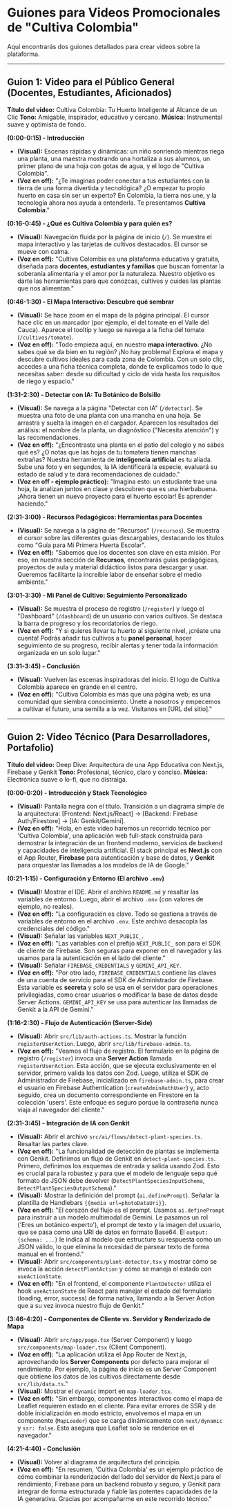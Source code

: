 # Guiones para Videos Promocionales de "Cultiva Colombia"

Aquí encontrarás dos guiones detallados para crear videos sobre la plataforma.

---

## Guion 1: Video para el Público General (Docentes, Estudiantes, Aficionados)

**Título del video:** Cultiva Colombia: Tu Huerto Inteligente al Alcance de un Clic
**Tono:** Amigable, inspirador, educativo y cercano.
**Música:** Instrumental suave y optimista de fondo.

**(0:00-0:15) - Introducción**
*   **(Visual):** Escenas rápidas y dinámicas: un niño sonriendo mientras riega una planta, una maestra mostrando una hortaliza a sus alumnos, un primer plano de una hoja con gotas de agua, y el logo de "Cultiva Colombia".
*   **(Voz en off):** "¿Te imaginas poder conectar a tus estudiantes con la tierra de una forma divertida y tecnológica? ¿O empezar tu propio huerto en casa sin ser un experto? En Colombia, la tierra nos une, y la tecnología ahora nos ayuda a entenderla. Te presentamos **Cultiva Colombia**."

**(0:16-0:45) - ¿Qué es Cultiva Colombia y para quién es?**
*   **(Visual):** Navegación fluida por la página de inicio (`/`). Se muestra el mapa interactivo y las tarjetas de cultivos destacados. El cursor se mueve con calma.
*   **(Voz en off):** "Cultiva Colombia es una plataforma educativa y gratuita, diseñada para **docentes, estudiantes y familias** que buscan fomentar la soberanía alimentaria y el amor por la naturaleza. Nuestro objetivo es darte las herramientas para que conozcas, cultives y cuides las plantas que nos alimentan."

**(0:46-1:30) - El Mapa Interactivo: Descubre qué sembrar**
*   **(Visual):** Se hace zoom en el mapa de la página principal. El cursor hace clic en un marcador (por ejemplo, el del tomate en el Valle del Cauca). Aparece el tooltip y luego se navega a la ficha del tomate (`/cultivos/tomate`).
*   **(Voz en off):** "Todo empieza aquí, en nuestro **mapa interactivo**. ¿No sabes qué se da bien en tu región? ¡No hay problema! Explora el mapa y descubre cultivos ideales para cada zona de Colombia. Con un solo clic, accedes a una ficha técnica completa, donde te explicamos todo lo que necesitas saber: desde su dificultad y ciclo de vida hasta los requisitos de riego y espacio."

**(1:31-2:30) - Detectar con IA: Tu Botánico de Bolsillo**
*   **(Visual):** Se navega a la página "Detectar con IA" (`/detectar`). Se muestra una foto de una planta con una mancha en una hoja. Se arrastra y suelta la imagen en el cargador. Aparecen los resultados del análisis: el nombre de la planta, un diagnóstico ("Necesita atención") y las recomendaciones.
*   **(Voz en off):** "¿Encontraste una planta en el patio del colegio y no sabes qué es? ¿O notas que las hojas de tu tomatera tienen manchas extrañas? Nuestra herramienta de **inteligencia artificial** es tu aliada. Sube una foto y en segundos, la IA identificará la especie, evaluará su estado de salud y te dará recomendaciones de cuidado."
*   **(Voz en off - ejemplo práctico):** "Imagina esto: un estudiante trae una hoja, la analizan juntos en clase y descubren que es una hierbabuena. ¡Ahora tienen un nuevo proyecto para el huerto escolar! Es aprender haciendo."

**(2:31-3:00) - Recursos Pedagógicos: Herramientas para Docentes**
*   **(Visual):** Se navega a la página de "Recursos" (`/recursos`). Se muestra el cursor sobre las diferentes guías descargables, destacando los títulos como "Guía para Mi Primera Huerta Escolar".
*   **(Voz en off):** "Sabemos que los docentes son clave en esta misión. Por eso, en nuestra sección de **Recursos**, encontrarás guías pedagógicas, proyectos de aula y material didáctico listos para descargar y usar. Queremos facilitarte la increíble labor de enseñar sobre el medio ambiente."

**(3:01-3:30) - Mi Panel de Cultivo: Seguimiento Personalizado**
*   **(Visual):** Se muestra el proceso de registro (`/register`) y luego el "Dashboard" (`/dashboard`) de un usuario con varios cultivos. Se destaca la barra de progreso y los recordatorios de riego.
*   **(Voz en off):** "Y si quieres llevar tu huerto al siguiente nivel, ¡créate una cuenta! Podrás añadir tus cultivos a tu **panel personal**, hacer seguimiento de su progreso, recibir alertas y tener toda la información organizada en un solo lugar."

**(3:31-3:45) - Conclusión**
*   **(Visual):** Vuelven las escenas inspiradoras del inicio. El logo de Cultiva Colombia aparece en grande en el centro.
*   **(Voz en off):** "Cultiva Colombia es más que una página web; es una comunidad que siembra conocimiento. Únete a nosotros y empecemos a cultivar el futuro, una semilla a la vez. Visítanos en [URL del sitio]."

---

## Guion 2: Video Técnico (Para Desarrolladores, Portafolio)

**Título del video:** Deep Dive: Arquitectura de una App Educativa con Next.js, Firebase y Genkit
**Tono:** Profesional, técnico, claro y conciso.
**Música:** Electrónica suave o lo-fi, que no distraiga.

**(0:00-0:20) - Introducción y Stack Tecnológico**
*   **(Visual):** Pantalla negra con el título. Transición a un diagrama simple de la arquitectura: [Frontend: Next.js/React] -> [Backend: Firebase Auth/Firestore] -> [IA: Genkit/Gemini].
*   **(Voz en off):** "Hola, en este video haremos un recorrido técnico por 'Cultiva Colombia', una aplicación web full-stack construida para demostrar la integración de un frontend moderno, servicios de backend y capacidades de inteligencia artificial. El stack principal es **Next.js** con el App Router, **Firebase** para autenticación y base de datos, y **Genkit** para orquestar las llamadas a los modelos de IA de Google."

**(0:21-1:15) - Configuración y Entorno (El archivo `.env`)**
*   **(Visual):** Mostrar el IDE. Abrir el archivo `README.md` y resaltar las variables de entorno. Luego, abrir el archivo `.env` (con valores de ejemplo, no reales).
*   **(Voz en off):** "La configuración es clave. Todo se gestiona a través de variables de entorno en el archivo `.env`. Este archivo desacopla las credenciales del código."
*   **(Visual):** Señalar las variables `NEXT_PUBLIC_`.
*   **(Voz en off):** "Las variables con el prefijo `NEXT_PUBLIC_` son para el SDK de cliente de Firebase. Son seguras para exponer en el navegador y las usamos para la autenticación en el lado del cliente."
*   **(Visual):** Señalar `FIREBASE_CREDENTIALS` y `GEMINI_API_KEY`.
*   **(Voz en off):** "Por otro lado, `FIREBASE_CREDENTIALS` contiene las claves de una cuenta de servicio para el SDK de Administrador de Firebase. Esta variable es **secreta** y solo se usa en el servidor para operaciones privilegiadas, como crear usuarios o modificar la base de datos desde Server Actions. `GEMINI_API_KEY` se usa para autenticar las llamadas de Genkit a la API de Gemini."

**(1:16-2:30) - Flujo de Autenticación (Server-Side)**
*   **(Visual):** Abrir `src/lib/auth-actions.ts`. Mostrar la función `registerUserAction`. Luego, abrir `src/lib/firebase-admin.ts`.
*   **(Voz en off):** "Veamos el flujo de registro. El formulario en la página de registro (`/register`) invoca una **Server Action** llamada `registerUserAction`. Esta acción, que se ejecuta exclusivamente en el servidor, primero valida los datos con Zod. Luego, utiliza el SDK de Administrador de Firebase, inicializado en `firebase-admin.ts`, para crear el usuario en Firebase Authentication (`createAdminAuthUser`) y, acto seguido, crea un documento correspondiente en Firestore en la colección 'users'. Este enfoque es seguro porque la contraseña nunca viaja al navegador del cliente."

**(2:31-3:45) - Integración de IA con Genkit**
*   **(Visual):** Abrir el archivo `src/ai/flows/detect-plant-species.ts`. Resaltar las partes clave.
*   **(Voz en off):** "La funcionalidad de detección de plantas se implementa con Genkit. Definimos un flujo de Genkit en `detect-plant-species.ts`. Primero, definimos los esquemas de entrada y salida usando Zod. Esto es crucial para la robustez y para que el modelo de lenguaje sepa qué formato de JSON debe devolver (`DetectPlantSpeciesInputSchema`, `DetectPlantSpeciesOutputSchema`)."
*   **(Visual):** Mostrar la definición del prompt (`ai.definePrompt`). Señalar la plantilla de Handlebars `{{media url=photoDataUri}}`.
*   **(Voz en off):** "El corazón del flujo es el prompt. Usamos `ai.definePrompt` para instruir a un modelo multimodal de Gemini. Le pasamos un rol ('Eres un botánico experto'), el prompt de texto y la imagen del usuario, que se pasa como una URI de datos en formato Base64. El `output: {schema: ...}` le indica al modelo que estructure su respuesta como un JSON válido, lo que elimina la necesidad de parsear texto de forma manual en el frontend."
*   **(Visual):** Abrir `src/components/plant-detector.tsx` y mostrar cómo se invoca la acción `detectPlantAction` y cómo se maneja el estado con `useActionState`.
*   **(Voz en off):** "En el frontend, el componente `PlantDetector` utiliza el hook `useActionState` de React para manejar el estado del formulario (loading, error, success) de forma nativa, llamando a la Server Action que a su vez invoca nuestro flujo de Genkit."

**(3:46-4:20) - Componentes de Cliente vs. Servidor y Renderizado de Mapa**
*   **(Visual):** Abrir `src/app/page.tsx` (Server Component) y luego `src/components/map-loader.tsx` (Client Component).
*   **(Voz en off):** "La aplicación utiliza el App Router de Next.js, aprovechando los **Server Components** por defecto para mejorar el rendimiento. Por ejemplo, la página de inicio es un Server Component que obtiene los datos de los cultivos directamente desde `src/lib/data.ts`."
*   **(Visual):** Mostrar el `dynamic` import en `map-loader.tsx`.
*   **(Voz en off):** "Sin embargo, componentes interactivos como el mapa de Leaflet requieren estado en el cliente. Para evitar errores de SSR y de doble inicialización en modo estricto, envolvemos el mapa en un componente (`MapLoader`) que se carga dinámicamente con `next/dynamic` y `ssr: false`. Esto asegura que Leaflet solo se renderice en el navegador."

**(4:21-4:40) - Conclusión**
*   **(Visual):** Volver al diagrama de arquitectura del principio.
*   **(Voz en off):** "En resumen, 'Cultiva Colombia' es un ejemplo práctico de cómo combinar la renderización del lado del servidor de Next.js para el rendimiento, Firebase para un backend robusto y seguro, y Genkit para integrar de forma estructurada y fiable las potentes capacidades de la IA generativa. Gracias por acompañarme en este recorrido técnico."

